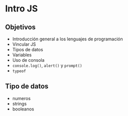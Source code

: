 # Intro JS

## Objetivos

+ Introducción general a los lenguajes de programación
+ Vincular JS
+ Tipos de datos
+ Variables
+ Uso de consola
+ `console.log()`, `alert()` y `prompt()`
+ `typeof`

## Tipo de datos

* numeros
* strings
* booleanos
